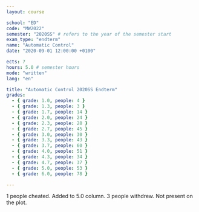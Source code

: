 ```yaml
---
layout: course

school: "ED"
code: "MW2022"
semester: "2020SS" # refers to the year of the semester start
exam_type: "endterm"
name: "Automatic Control"
date: "2020-09-01 12:00:00 +0100"

ects: 7
hours: 5.0 # semester hours
mode: "written"
lang: "en"

title: "Automatic Control 2020SS Endterm"
grades:
  - { grade: 1.0, people: 4 }
  - { grade: 1.3, people: 3 }
  - { grade: 1.7, people: 14 }
  - { grade: 2.0, people: 24 }
  - { grade: 2.3, people: 28 }
  - { grade: 2.7, people: 45 }
  - { grade: 3.0, people: 30 }
  - { grade: 3.3, people: 43 }
  - { grade: 3.7, people: 60 }
  - { grade: 4.0, people: 51 }
  - { grade: 4.3, people: 34 }
  - { grade: 4.7, people: 37 }
  - { grade: 5.0, people: 53 }
  - { grade: 6.0, people: 78 }

---
```


1 people cheated. Added to 5.0 column. 3 people withdrew. Not present on the plot. 
